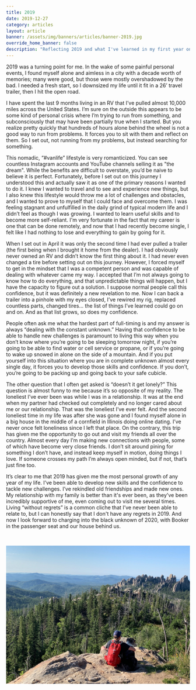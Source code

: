 ```yaml
---
title: 2019
date: 2019-12-27
category: articles
layout: article
banner: /assets/img/banners/articles/banner-2019.jpg
override_home_banner: false
description: "Reflecting 2019 and what I've learned in my first year on the road"
---
```


2019 was a turning point for me. In the wake of some painful personal events, I found myself alone and aimless in a city with a decade worth of memories; many were good, but those were mostly overshadowed by the bad. I needed a fresh start, so I downsized my life until it fit in a 26’ travel trailer, then I hit the open road.

I have spent the last 9 months living in an RV that I’ve pulled almost 10,000 miles across the United States. I’m sure on the outside this appears to be some kind of personal crisis where I’m trying to run from something, and subconsciously that may have been partially true when I started. But you realize pretty quickly that hundreds of hours alone behind the wheel is not a good way to run from problems. It forces you to sit with them and reflect on them. So I set out, not running from my problems, but instead searching for something.

This nomadic, “#vanlife” lifestyle is very romanticized. You can see countless Instagram accounts and YouTube channels selling it as "the dream". While the benefits are difficult to overstate, you’d be naive to believe it is perfect. Fortunately, before I set out on this journey I understood this and actually saw it as one of the primary reasons I wanted to do it. I knew I wanted to travel and to see and experience new things, but I also knew this lifestyle would throw me a lot of challenges and obstacles, and I wanted to prove to myself that I could face and overcome them. I was feeling stagnant and unfulfilled in the daily grind of typical modern life and I didn’t feel as though I was growing. I wanted to learn useful skills and to become more self-reliant. I'm very fortunate in the fact that my career is one that can be done remotely, and now that I had recently become single, I felt like I had nothing to lose and everything to gain by going for it.

When I set out in April it was only the second time I had ever pulled a trailer (the first being when I brought it home from the dealer). I had obviously never owned an RV and didn’t know the first thing about it. I had never even changed a tire before setting out on this journey. However, I forced myself to get in the mindset that I was a competent person and was capable of dealing with whatever came my way. I accepted that I’m not always going to know how to do everything, and that unpredictable things will happen, but I have the capacity to figure out a solution. I suppose normal people call this confidence, but it was definitely a new revelation to me. Now I can back a trailer into a pinhole with my eyes closed, I’ve rewired my rig, replaced countless parts, changed tires… the list of things I’ve learned could go on and on. And as that list grows, so does my confidence.

People often ask me what the hardest part of full-timing is and my answer is always “dealing with the constant unknown.” Having that confidence to be able to handle new challenges is paramount to living this way when you don’t know where you’re going to be sleeping tomorrow night, if you’re going to be able to find water or cell service or propane, or if you’re going to wake up snowed in alone on the side of a mountain. And if you put yourself into this situation where you are in complete unknown almost every single day, it forces you to develop those skills and confidence. If you don’t, you’re going to be packing up and going back to your safe cubicle.

The other question that I often get asked is “doesn’t it get lonely?” This question is almost funny to me because it’s so opposite of my reality. The loneliest I’ve ever been was while I was in a relationship. It was at the end when my partner had checked out completely and no longer cared about me or our relationship. That was the loneliest I’ve ever felt. And the second loneliest time in my life was after she was gone and I found myself alone in a big house in the middle of a cornfield in Illinois doing online dating. I’ve never once felt loneliness since I left that place. On the contrary, this trip has given me the opportunity to go out and visit my friends all over the country. Almost every day I’m making new connections with people, some of which have become very close friends. I don’t sit around pining for something I don’t have, and instead keep myself in motion, doing things I love. If someone crosses my path I’m always open minded, but if not, that’s just fine too.

It’s clear to me that 2019 has given me the most personal growth of any year of my life. I’ve been able to develop new skills and the confidence to tackle new challenges. I’ve rekindled old friendships and made new ones. My relationship with my family is better than it's ever been, as they've been incredibly supportive of me, even coming out to visit me several times. Living “without regrets” is a common cliche that I’ve never been able to relate to, but I can honestly say that I don't have any regrets in 2019. And now I look forward to charging into the black unknown of 2020, with Booker in the passenger seat and our house behind us.

<br/>

![blake and booker - black elk peak, SD](/assets/img/articles/2019.jpg)
